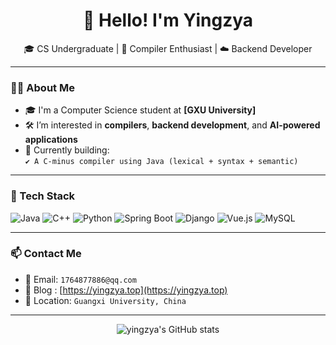 <h1 align="center">👋 Hello! I'm Yingzya</h1>

<p align="center">
  🎓 CS Undergraduate | 🧠 Compiler Enthusiast | ☁️ Backend Developer
</p>

---

### 🧑‍💻 About Me

- 🎓 I'm a Computer Science student at **[GXU University]**
- 🛠 I’m interested in **compilers**, **backend development**, and **AI-powered applications**
- 🧩 Currently building:  
  `✔️ A C-minus compiler using Java (lexical + syntax + semantic)`  

---

### 🧰 Tech Stack

![Java](https://img.shields.io/badge/-Java-007396?logo=java&logoColor=white)
![C++](https://img.shields.io/badge/-C++-00599C?logo=c%2B%2B&logoColor=white)
![Python](https://img.shields.io/badge/-Python-3776AB?logo=python&logoColor=white)
![Spring Boot](https://img.shields.io/badge/-SpringBoot-6DB33F?logo=spring&logoColor=white)
![Django](https://img.shields.io/badge/-Django-092E20?logo=django)
![Vue.js](https://img.shields.io/badge/-Vue.js-4FC08D?logo=vue.js)
![MySQL](https://img.shields.io/badge/-MySQL-4479A1?logo=mysql)

---

### 📫 Contact Me

- 💼 Email: `1764877886@qq.com`
- 💬 Blog : [https://yingzya.top](https://yingzya.top)
- 📌 Location: `Guangxi University, China`

---

<div align="center">
  <img src="https://github-readme-stats.vercel.app/api?username=yingzya&show_icons=true&theme=default&cache_seconds=60" alt="yingzya's GitHub stats" />
</div>

